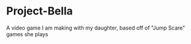 # Project-Bella
A video game I am making with my daughter, based off of "Jump Scare" games she plays
